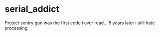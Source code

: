 # serial_addict
Project sentry gun was the first code i ever read... 5 years later i still hate processing 
